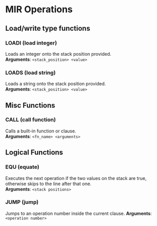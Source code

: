 # MIR Operations

## Load/write type functions
### LOADI (load integer)
Loads an integer onto the stack position provided. \
**Arguments**: `<stack_position> <value>`

### LOADS (load string)
Loads a string onto the stack position provided. \
**Arguments**: `<stack_position> <value>`

## Misc Functions
### CALL (call function)
Calls a built-in function or clause. \
**Arguments**: `<fn_name> <arguments>`

## Logical Functions
### EQU (equate)
Executes the next operation if the two values on the stack are true, otherwise skips to the line after that one. \
**Arguments**: `<stack positions>`

### JUMP (jump)
Jumps to an operation number inside the current clause.
**Arguments**: `<operation number>`
